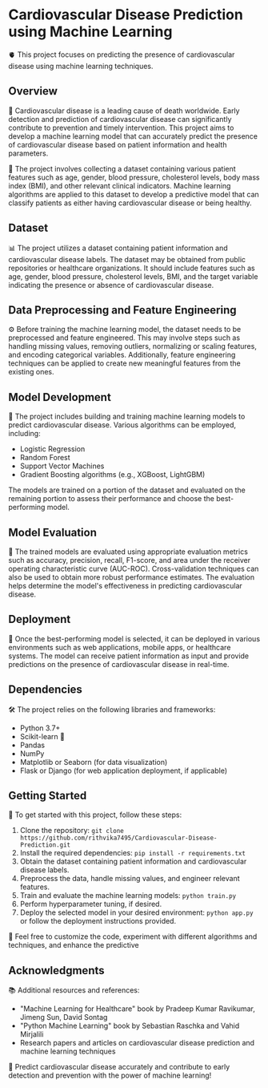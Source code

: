 # Cardiovascular Disease Prediction using Machine Learning

🫀 This project focuses on predicting the presence of cardiovascular disease using machine learning techniques.

## Overview

📝 Cardiovascular disease is a leading cause of death worldwide. Early detection and prediction of cardiovascular disease can significantly contribute to prevention and timely intervention. This project aims to develop a machine learning model that can accurately predict the presence of cardiovascular disease based on patient information and health parameters.

🔎 The project involves collecting a dataset containing various patient features such as age, gender, blood pressure, cholesterol levels, body mass index (BMI), and other relevant clinical indicators. Machine learning algorithms are applied to this dataset to develop a predictive model that can classify patients as either having cardiovascular disease or being healthy.

## Dataset

📊 The project utilizes a dataset containing patient information and cardiovascular disease labels. The dataset may be obtained from public repositories or healthcare organizations. It should include features such as age, gender, blood pressure, cholesterol levels, BMI, and the target variable indicating the presence or absence of cardiovascular disease.

## Data Preprocessing and Feature Engineering

⚙️ Before training the machine learning model, the dataset needs to be preprocessed and feature engineered. This may involve steps such as handling missing values, removing outliers, normalizing or scaling features, and encoding categorical variables. Additionally, feature engineering techniques can be applied to create new meaningful features from the existing ones.

## Model Development

🔧 The project includes building and training machine learning models to predict cardiovascular disease. Various algorithms can be employed, including:

- Logistic Regression
- Random Forest
- Support Vector Machines
- Gradient Boosting algorithms (e.g., XGBoost, LightGBM)

The models are trained on a portion of the dataset and evaluated on the remaining portion to assess their performance and choose the best-performing model.

## Model Evaluation

🧪 The trained models are evaluated using appropriate evaluation metrics such as accuracy, precision, recall, F1-score, and area under the receiver operating characteristic curve (AUC-ROC). Cross-validation techniques can also be used to obtain more robust performance estimates. The evaluation helps determine the model's effectiveness in predicting cardiovascular disease.


## Deployment

🚀 Once the best-performing model is selected, it can be deployed in various environments such as web applications, mobile apps, or healthcare systems. The model can receive patient information as input and provide predictions on the presence of cardiovascular disease in real-time.

## Dependencies

🛠️ The project relies on the following libraries and frameworks:

- Python 3.7+
- Scikit-learn 🚀
- Pandas
- NumPy
- Matplotlib or Seaborn (for data visualization)
- Flask or Django (for web application deployment, if applicable)

## Getting Started

🚀 To get started with this project, follow these steps:

1. Clone the repository: `git clone https://github.com/rithvika7495/Cardiovascular-Disease-Prediction.git`
2. Install the required dependencies: `pip install -r requirements.txt`
3. Obtain the dataset containing patient information and cardiovascular disease labels.
4. Preprocess the data, handle missing values, and engineer relevant features.
5. Train and evaluate the machine learning models: `python train.py`
6. Perform hyperparameter tuning, if desired.
7. Deploy the selected model in your desired environment: `python app.py` or follow the deployment instructions provided.

📝 Feel free to customize the code, experiment with different algorithms and techniques, and enhance the predictive

## Acknowledgments


📚 Additional resources and references:

- "Machine Learning for Healthcare" book by Pradeep Kumar Ravikumar, Jimeng Sun, David Sontag
- "Python Machine Learning" book by Sebastian Raschka and Vahid Mirjalili
- Research papers and articles on cardiovascular disease prediction and machine learning techniques


💓 Predict cardiovascular disease accurately and contribute to early detection and prevention with the power of machine learning!
